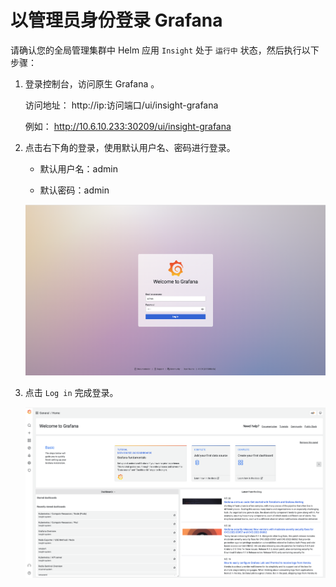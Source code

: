 # 以管理员身份登录 Grafana

请确认您的全局管理集群中 Helm 应用 `Insight` 处于 `运行中` 状态，然后执行以下步骤：

1. 登录控制台，访问原生 Grafana 。

    访问地址： http://ip:访问端口/ui/insight-grafana

    例如： http://10.6.10.233:30209/ui/insight-grafana

2. 点击右下角的登录，使用默认用户名、密码进行登录。

    - 默认用户名：admin

    - 默认密码：admin

    ![登录 grafana](../../images/grafana02.png)

3. 点击 `Log in` 完成登录。

    ![成功登录 grafana](../../images/grafana03.png)
